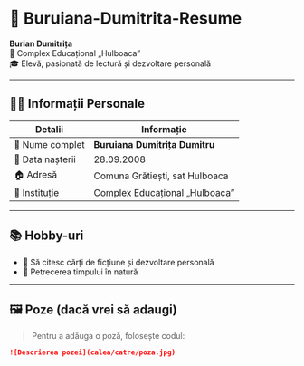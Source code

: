 # 📄 Buruiana-Dumitrita-Resume

**Burian Dumitrița**  
📍 Complex Educațional „Hulboaca”  
🎓 Elevă, pasionată de lectură și dezvoltare personală

---

## 🧍‍♀️ Informații Personale

| Detalii             | Informație                          |
|---------------------|-------------------------------------|
| 👤 Nume complet      | **Buruiana Dumitrița Dumitru**      |
| 🎂 Data nașterii     | 28.09.2008                          |
| 🏠 Adresă            | Comuna Grătiești, sat Hulboaca     |
| 🏫 Instituție        | Complex Educațional „Hulboaca”     |

---

## 📚 Hobby-uri

- 📖 Să citesc cărți de ficțiune și dezvoltare personală   
- 🌿 Petrecerea timpului în natură

---

## 🖼️ Poze (dacă vrei să adaugi)

> Pentru a adăuga o poză, folosește codul:

```markdown
![Descrierea pozei](calea/catre/poza.jpg)
